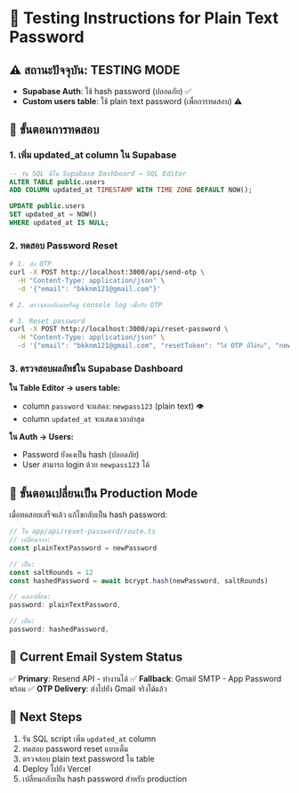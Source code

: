 # 🧪 Testing Instructions for Plain Text Password

## ⚠️ สถานะปัจจุบัน: TESTING MODE
- **Supabase Auth**: ใช้ hash password (ปลอดภัย) ✅
- **Custom users table**: ใช้ plain text password (เพื่อการทดสอบ) ⚠️

## 🔧 ขั้นตอนการทดสอบ

### 1. เพิ่ม updated_at column ใน Supabase
```sql
-- รัน SQL นี้ใน Supabase Dashboard → SQL Editor
ALTER TABLE public.users 
ADD COLUMN updated_at TIMESTAMP WITH TIME ZONE DEFAULT NOW();

UPDATE public.users 
SET updated_at = NOW() 
WHERE updated_at IS NULL;
```

### 2. ทดสอบ Password Reset
```bash
# 1. ส่ง OTP
curl -X POST http://localhost:3000/api/send-otp \
  -H "Content-Type: application/json" \
  -d '{"email": "bkknm121@gmail.com"}'

# 2. ตรวจสอบอีเมลหรือดู console log เพื่อรับ OTP

# 3. Reset password
curl -X POST http://localhost:3000/api/reset-password \
  -H "Content-Type: application/json" \
  -d '{"email": "bkknm121@gmail.com", "resetToken": "ใส่ OTP ที่ได้รับ", "newPassword": "newpass123"}'
```

### 3. ตรวจสอบผลลัพธ์ใน Supabase Dashboard

**ใน Table Editor → users table:**
- column `password` จะแสดง: `newpass123` (plain text) 👁️
- column `updated_at` จะแสดงเวลาล่าสุด

**ใน Auth → Users:**
- Password ยังคงเป็น hash (ปลอดภัย)
- User สามารถ login ด้วย `newpass123` ได้

## 🔐 ขั้นตอนเปลี่ยนเป็น Production Mode

เมื่อทดสอบเสร็จแล้ว แก้ไขกลับเป็น hash password:

```typescript
// ใน app/api/reset-password/route.ts
// เปลี่ยนจาก:
const plainTextPassword = newPassword

// เป็น:
const saltRounds = 12
const hashedPassword = await bcrypt.hash(newPassword, saltRounds)

// และเปลี่ยน:
password: plainTextPassword,

// เป็น:
password: hashedPassword,
```

## 📧 Current Email System Status
✅ **Primary**: Resend API - ทำงานได้
✅ **Fallback**: Gmail SMTP - App Password พร้อม
✅ **OTP Delivery**: ส่งไปยัง Gmail จริงได้แล้ว

## 🎯 Next Steps
1. รัน SQL script เพิ่ม `updated_at` column
2. ทดสอบ password reset แบบเต็ม  
3. ตรวจสอบ plain text password ใน table
4. Deploy ไปยัง Vercel
5. เปลี่ยนกลับเป็น hash password สำหรับ production
